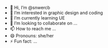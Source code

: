 - 👋 Hi, I’m @snwercb
- 👀 I’m interested in graphic design and coding
- 🌱 I’m currently learning UE
- 💞️ I’m looking to collaborate on ...
- 📫 How to reach me ...
- 😄 Pronouns: she/her
- ⚡ Fun fact: ...

<!---
snwercb/snwercb is a ✨ special ✨ repository because its `README.md` (this file) appears on your GitHub profile.
You can click the Preview link to take a look at your changes.
--->
